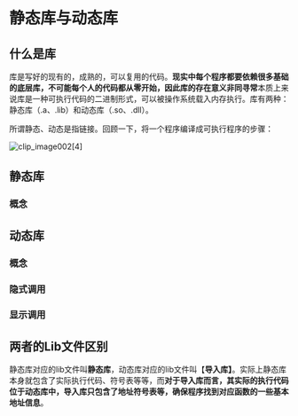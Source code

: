 # 静态库与动态库

## 什么是库

库是写好的现有的，成熟的，可以复用的代码。**现实中每个程序都要依赖很多基础的底层库，不可能每个人的代码都从零开始，因此库的存在意义非同寻常**本质上来说库是一种可执行代码的二进制形式，可以被操作系统载入内存执行。库有两种：静态库（.a、.lib）和动态库（.so、.dll）。

所谓静态、动态是指链接。回顾一下，将一个程序编译成可执行程序的步骤：

![clip_image002[4]](http://images.cnitblog.com/blog/92071/201310/16201602-9c6047fe25ac46659d0a5ab2945552ce.png)

## 静态库



### 概念







## 动态库

### 概念



### 隐式调用



### 显示调用











## 两者的Lib文件区别

静态库对应的lib文件叫**静态库**，动态库对应的lib文件叫【**导入库】**。实际上静态库本身就包含了实际执行代码、符号表等等，而**对于导入库而言，其实际的执行代码位于动态库中，导入库只包含了地址符号表等，确保程序找到对应函数的一些基本地址信息**。

